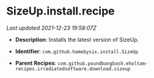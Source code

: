 # SizeUp.install.recipe

_Last updated 2021-12-23 19:58:07Z_

- **Description**: Installs the latest version of SizeUp.

- **Identifier**: `com.github.homebysix.install.SizeUp`

- **Parent Recipes**: `com.github.poundbangbash.eholtam-recipes.irradiatedsoftware.download.sizeup`